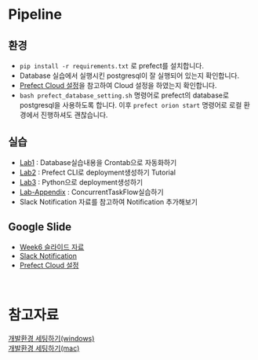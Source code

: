 # Pipeline

## 환경

- `pip install -r requirements.txt` 로 prefect를 설치합니다.
- Database 실습에서 실행시킨 postgresql이 잘 실행되어 있는지 확인합니다.
- [Prefect Cloud 설정](https://docs.google.com/presentation/d/1gxGZ7YcWjlNO1HAczCoxAq8Aqk1MjBT50lrl99yEpQg/edit#slide=id.g1f3522884c7_0_50)을 참고하여 Cloud 설정을 하였는지 확인합니다.
- `bash prefect_database_setting.sh` 명령어로 prefect의 database로 postgresql을 사용하도록 합니다. 이후 `prefect orion start` 명령어로 로컬 환경에서 진행하셔도 괜찮습니다.

## 실습

- [Lab1](Lab1/README.md) : Database실습내용을 Crontab으로 자동화하기
- [Lab2](Lab2/README.md) : Prefect CLI로 deployment생성하기 Tutorial
- [Lab3](Lab3/README.md) : Python으로 deployment생성하기
- [Lab-Appendix](Lab-Appendix/README.md) : ConcurrentTaskFlow실습하기
- Slack Notification 자료를 참고하여 Notification 추가해보기
## Google Slide

- [Week6 슬라이드 자료](https://docs.google.com/presentation/d/15GUK2pxZF3qplmEg1yQEcr-mDFd6Fu7u-HeBIZmcx8A/edit#slide=id.g1c1aa30d9c5_0_56)
- [Slack Notification](https://docs.google.com/presentation/d/1FjiKFiQPKtuHeesaJS36i5ENtdwSKDVjH-DgcCJvoPY/edit#slide=id.p)
- [Prefect Cloud 설정](https://docs.google.com/presentation/d/1gxGZ7YcWjlNO1HAczCoxAq8Aqk1MjBT50lrl99yEpQg/edit#slide=id.g1f3522884c7_0_50)

<br>

# 참고자료
[개발환경 세팅하기(windows)](https://docs.google.com/presentation/d/1SE6P9tg3AGanryelHhF7qJ2hgwrOXZm8Q46O_7nXD6U/edit?usp=sharing)  
[개발환경 세팅하기(mac)](https://docs.google.com/presentation/d/1IbSSqU9mgfRvR511I_2zpWQVKgLyoiBhWu42mKWayWw/edit?usp=sharing)
